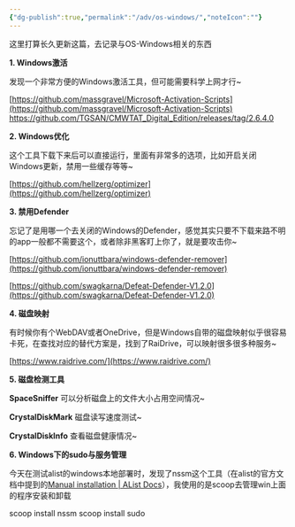 ```yaml
---
{"dg-publish":true,"permalink":"/adv/os-windows/","noteIcon":""}
---
```



这里打算长久更新这篇，去记录与OS-Windows相关的东西

**1. Windows激活**

发现一个非常方便的Windows激活工具，但可能需要科学上网才行~

[https://github.com/massgravel/Microsoft-Activation-Scripts](https://github.com/massgravel/Microsoft-Activation-Scripts)
https://github.com/TGSAN/CMWTAT_Digital_Edition/releases/tag/2.6.4.0

**2. Windows优化**

这个工具下载下来后可以直接运行，里面有非常多的选项，比如开启关闭Windows更新，禁用一些缓存等等~

[https://github.com/hellzerg/optimizer](https://github.com/hellzerg/optimizer)

**3. 禁用Defender**

忘记了是用哪一个去关闭的Windows的Defender，感觉其实只要不下载来路不明的app一般都不需要这个，或者除非黑客盯上你了，就是要攻击你~

[https://github.com/ionuttbara/windows-defender-remover](https://github.com/ionuttbara/windows-defender-remover)

[https://github.com/swagkarna/Defeat-Defender-V1.2.0](https://github.com/swagkarna/Defeat-Defender-V1.2.0)



**4. 磁盘映射**

有时候你有个WebDAV或者OneDrive，但是Windows自带的磁盘映射似乎很容易卡死，在查找对应的替代方案是，找到了RaiDrive，可以映射很多很多种服务~

[https://www.raidrive.com/](https://www.raidrive.com/)

**5. 磁盘检测工具**

**SpaceSniffer** 可以分析磁盘上的文件大小占用空间情况~

**CrystalDiskMark** 磁盘读写速度测试~

**CrystalDiskInfo** 查看磁盘健康情况~


**6. Windows下的sudo与服务管理**

今天在测试alist的windows本地部署时，发现了nssm这个工具（在alist的官方文档中提到的[Manual installation | AList Docs](https://alist.nn.ci/guide/install/manual.html#get-alist)），我使用的是scoop去管理win上面的程序安装和卸载

scoop install nssm
scoop install sudo
